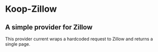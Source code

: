 # Koop-Zillow

## A simple provider for Zillow

This provider current wraps a hardcoded request to Zillow and returns a single page.
